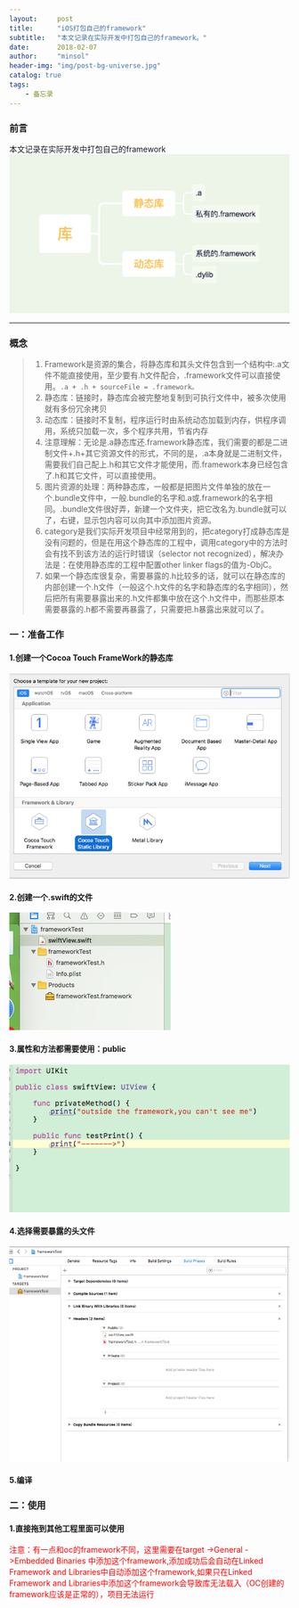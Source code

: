 ```yaml
---
layout:     post
title:      "iOS打包自己的framework"
subtitle:   "本文记录在实际开发中打包自己的framework。"
date:       2018-02-07
author:     "minsol"
header-img: "img/post-bg-universe.jpg"
catalog: true
tags:
    - 备忘录
---
```


### 前言
本文记录在实际开发中打包自己的framework
![image](https://raw.githubusercontent.com/minsol/MarkdownPhotos/master/Images/workSpace/framework.png)

***


### 概念

>1. Framework是资源的集合，将静态库和其头文件包含到一个结构中:.a文件不能直接使用，至少要有.h文件配合，.framework文件可以直接使用。`.a + .h + sourceFile = .framework。`
>2. 静态库：链接时，静态库会被完整地复制到可执行文件中，被多次使用就有多份冗余拷贝
>3. 动态库：链接时不复制，程序运行时由系统动态加载到内存，供程序调用，系统只加载一次，多个程序共用，节省内存
>4. 注意理解：无论是.a静态库还.framework静态库，我们需要的都是二进制文件+.h+其它资源文件的形式，不同的是，.a本身就是二进制文件，需要我们自己配上.h和其它文件才能使用，而.framework本身已经包含了.h和其它文件，可以直接使用。
>5. 图片资源的处理：两种静态库，一般都是把图片文件单独的放在一个.bundle文件中，一般.bundle的名字和.a或.framework的名字相同。.bundle文件很好弄，新建一个文件夹，把它改名为.bundle就可以了，右键，显示包内容可以向其中添加图片资源。
>6. category是我们实际开发项目中经常用到的，把category打成静态库是没有问题的，但是在用这个静态库的工程中，调用category中的方法时会有找不到该方法的运行时错误（selector not recognized），解决办法是：在使用静态库的工程中配置other linker flags的值为-ObjC。
>7. 如果一个静态库很复杂，需要暴露的.h比较多的话，就可以在静态库的内部创建一个.h文件（一般这个.h文件的名字和静态库的名字相同），然后把所有需要暴露出来的.h文件都集中放在这个.h文件中，而那些原本需要暴露的.h都不需要再暴露了，只需要把.h暴露出来就可以了。



### 一：准备工作
#### 1.创建一个Cocoa Touch FrameWork的静态库
![image](https://raw.githubusercontent.com/minsol/MarkdownPhotos/master/Images/workSpace/cocoaTouch.png)
#### 2.创建一个.swift的文件
![image](https://raw.githubusercontent.com/minsol/MarkdownPhotos/master/Images/FrameWork/FrameWork1.png)
#### 3.属性和方法都需要使用：public
![image](https://raw.githubusercontent.com/minsol/MarkdownPhotos/master/Images/FrameWork/FrameWork2.png)
#### 4.选择需要暴露的头文件
![image](https://raw.githubusercontent.com/minsol/MarkdownPhotos/master/Images/FrameWork/FrameWork3.png)

#### 5.编译

### 二：使用
#### 1.直接拖到其他工程里面可以使用
<font color=red>注意：有一点和oc的framework不同，这里需要在target ->General ->Embedded Binaries 中添加这个framework,添加成功后会自动在Linked Framework and Libraries中自动添加这个framework,如果只在Linked Framework and Libraries中添加这个framework会导致库无法载入（OC创建的framework应该是正常的），项目无法运行</font>













